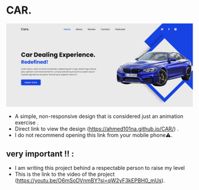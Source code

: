 ﻿# CAR.
![Site format](/imge/Site%20format.png)
- A simple, non-responsive design that is considered just  an animation exercise .
- Direct link to view the design (https://ahmed101na.github.io/CAR/) .
- I do not recommend opening this link from your mobile phone⚠️.
## very important ‼️ :
- I am writing this project behind a respectable person to raise my level
- This is the link to the video of the project (https://youtu.be/O6mSoDVnmBY?si=qW2yF3kEPBH0_mUs).
